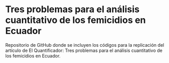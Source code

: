 # Tres problemas para el análisis cuantitativo de los femicidios en Ecuador

Repositorio de GitHub donde se incluyen los códigos para la replicación del artículo de El Quantificador: Tres problemas para el análisis cuantitativo de los femicidios en Ecuador. 
